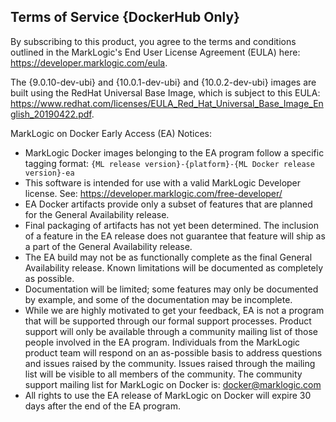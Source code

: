 ## Terms of Service {DockerHub Only}

By subscribing to this product, you agree to the terms and conditions outlined in the MarkLogic's End User License Agreement (EULA) here: https://developer.marklogic.com/eula.

The {9.0.10-dev-ubi} and {10.0.1-dev-ubi} and {10.0.2-dev-ubi} images are built using the RedHat Universal Base Image, which is subject to this EULA: https://www.redhat.com/licenses/EULA_Red_Hat_Universal_Base_Image_English_20190422.pdf.

MarkLogic on Docker Early Access (EA) Notices:

- MarkLogic Docker images belonging to the EA program follow a specific tagging format: `{ML release version}-{platform}-{ML Docker release version}-ea`
- This software is intended for use with a valid MarkLogic Developer license. See: https://developer.marklogic.com/free-developer/
- EA Docker artifacts provide only a subset of features that are planned for the General Availability release.
- Final packaging of artifacts has not yet been determined. The inclusion of a feature in the EA release does not guarantee that feature will ship as a part of the General Availability release.
- The EA build may not be as functionally complete as the final General Availability release. Known limitations will be documented as completely as possible.
- Documentation will be limited; some features may only be documented by example, and some of the documentation may be incomplete.
- While we are highly motivated to get your feedback, EA is not a program that will be supported through our formal support processes. Product support will only be available through a community mailing list of those people involved in the EA program. Individuals from the MarkLogic product team will respond on an as-possible basis to address questions and issues raised by the community. Issues raised through the mailing list will be visible to all members of the community. The community support mailing list for MarkLogic on Docker is: docker@marklogic.com
- All rights to use the EA release of MarkLogic on Docker will expire 30 days after the end of the EA program.
